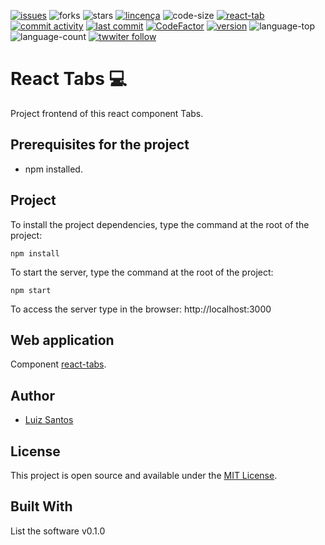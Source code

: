 [![issues](https://img.shields.io/github/issues/luizcsbh/react-tabs)](https://github.com/luizcsbh/react-tabs/issues)
![forks](https://img.shields.io/github/forks/luizcsbh/react-tabs)
![stars](https://img.shields.io/github/stars/luizcsbh/react-tabs)
[![lincença](https://img.shields.io/github/license/luizcsbh/react-tabs)](https://github.com/luizcsbh/react-tabs/blob/main/LICENSE)
![code-size](https://img.shields.io/github/languages/code-size/luizcsbh/react-tabs)
[![react-tab](https://img.shields.io/github/deployments/luizcsbh/react-tabs/react-tab)](https://github.com/luizcsbh/react-tabs/deployments/activity_log?environment=react-tab)
[![commit activity](https://img.shields.io/github/commit-activity/m/luizcsbh/react-tabs)](https://github.com/luizcsbh/react-tabs/commits)
[![last commit](https://img.shields.io/github/last-commit/luizcsbh/react-tabs)](https://github.com/luizcsbh/react-tabs/commits)
[![CodeFactor](https://www.codefactor.io/repository/github/luizcsbh/react-tabs/badge)](https://www.codefactor.io/repository/github/luizcsbh/react-tabs)
[![version](https://img.shields.io/github/package-json/v/luizcsbh/react-tabs)](https://github.com/luizcsbh/react-tabs/blob/master/package.json)
![language-top](https://img.shields.io/github/languages/top/luizcsbh/react-tabs)
![language-count](https://img.shields.io/github/languages/count/luizcsbh/react-tabs)
[![twwiter follow](https://img.shields.io/twitter/follow/luizcs?style=social)](https://twitter.com/luizcs)

# React Tabs :computer: 

Project frontend of this react component Tabs.


## Prerequisites for the project

- npm installed.
 
## Project

To install the project dependencies, type the command at the root of the project:
```node
npm install
```

To start the server, type the command at the root of the project:
```node
npm start
```

To access the server type in the browser: http://localhost:3000

## Web application

Component [react-tabs](https://react-component-tabs.netlify.app/).

## Author

- [Luiz Santos](https://about.me/luizcsdev)

## License

This project is open source and available under the [MIT License](https://github.com/luizcsbh/react-tabs/blob/main/LICENSE).


## Built With

List the software v0.1.0


